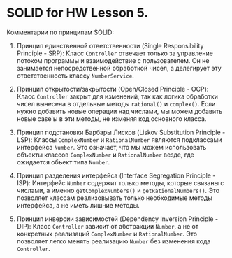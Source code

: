 # SOLID for HW Lesson 5.
Комментарии по принципам SOLID:

1. Принцип единственной ответственности (Single Responsibility Principle - SRP): Класс `Controller` отвечает только за управление потоком программы и взаимодействие с   пользователем. Он не занимается непосредственной обработкой чисел, а делегирует эту ответственность классу `NumberService`.

2. Принцип открытости/закрытости (Open/Closed Principle - OCP): Класс `Controller` закрыт для изменений, так как логика обработки чисел вынесена в отдельные методы `rational()` и `complex()`. Если нужно добавить новые операции над числами, мы можем добавить новые case'ы в эти методы, не изменяя код основного класса.

3. Принцип подстановки Барбары Лисков (Liskov Substitution Principle - LSP): Классы `ComplexNumber` и `RationalNumber` являются подклассами интерфейса `Number`. Это означает, что мы можем использовать объекты классов `ComplexNumber` и `RationalNumber` везде, где ожидается объект типа `Number`.

4. Принцип разделения интерфейса (Interface Segregation Principle - ISP): Интерфейс `Number` содержит только методы, которые связаны с числами, а именно `getComplexNumbers()` и `getRationalNumbers()`. Это позволяет классам реализовывать только необходимые методы интерфейса, а не иметь лишние методы.

5. Принцип инверсии зависимостей (Dependency Inversion Principle - DIP): Класс `Controller` зависит от абстракции `Number`, а не от конкретных реализаций `ComplexNumber` и `RationalNumber`. Это позволяет легко менять реализацию `Number` без изменения кода `Controller`.
